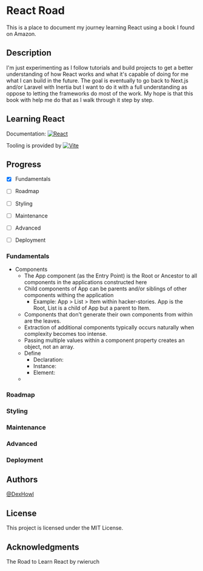 # React Road

This is a place to document my journey learning React using a book I found on Amazon.

## Description

I'm just experimenting as I follow tutorials and build projects to get a better understanding of how React works and what it's capable of doing for me what I can build in the future. The goal is eventually to go back to Next.js and/or Laravel with Inertia but I want to do it with a full understanding as oppose to letting the frameworks do most of the work. My hope is that this book with help me do that as I walk through it step by step. 

## Learning React
Documentation: [![React][React.js]][React-url]

Tooling is provided by [![Vite][Vite.js]][Vite-url]

## Progress

- [x] Fundamentals
- [ ] Roadmap
- [ ] Styling
- [ ] Maintenance
- [ ] Advanced
- [ ] Deployment


### Fundamentals
* Components
    * The App component (as the Entry Point) is the Root or Ancestor to all components in the applications constructed here
    * Child components of App can be parents and/or siblings of other components withing the application
        * Example: App > List > Item within hacker-stories. App is the Root, List is a child of App but a parent to Item.
    * Components that don't generate their own components from within are the leaves. 
    * Extraction of additional components typically occurs naturally when complexity becomes too intense.
    * Passing multiple values within a component property creates an object, not an array.
    * Define
        * Declaration: 
        * Instance: 
        * Element:
    *

### Roadmap



### Styling



### Maintenance



### Advanced



### Deployment




## Authors

[@DexHowl](https://twitter.com/dexhowl)

## License

This project is licensed under the MIT License.

## Acknowledgments

The Road to Learn React by rwieruch


<!-- MARKDOWN LINKS & IMAGES -->
[contributors-shield]: https://img.shields.io/github/contributors/othneildrew/Best-README-Template.svg?style=for-the-badge
[contributors-url]: https://github.com/othneildrew/Best-README-Template/graphs/contributors
[forks-shield]: https://img.shields.io/github/forks/othneildrew/Best-README-Template.svg?style=for-the-badge
[forks-url]: https://github.com/othneildrew/Best-README-Template/network/members
[stars-shield]: https://img.shields.io/github/stars/othneildrew/Best-README-Template.svg?style=for-the-badge
[stars-url]: https://github.com/othneildrew/Best-README-Template/stargazers
[issues-shield]: https://img.shields.io/github/issues/othneildrew/Best-README-Template.svg?style=for-the-badge
[issues-url]: https://github.com/othneildrew/Best-README-Template/issues
[license-shield]: https://img.shields.io/github/license/othneildrew/Best-README-Template.svg?style=for-the-badge
[license-url]: https://github.com/othneildrew/Best-README-Template/blob/master/LICENSE.txt
[linkedin-shield]: https://img.shields.io/badge/-LinkedIn-black.svg?style=for-the-badge&logo=linkedin&colorB=555
[linkedin-url]: https://linkedin.com/in/othneildrew
[product-screenshot]: images/screenshot.png
[Next.js]: https://img.shields.io/badge/next.js-000000?style=for-the-badge&logo=nextdotjs&logoColor=white
[Next-url]: https://nextjs.org/
[React.js]: https://img.shields.io/badge/React-20232A?style=for-the-badge&logo=react&logoColor=61DAFB
[React-url]: https://reactjs.org/
[Vue.js]: https://img.shields.io/badge/Vue.js-35495E?style=for-the-badge&logo=vuedotjs&logoColor=4FC08D
[Vue-url]: https://vuejs.org/
[Angular.io]: https://img.shields.io/badge/Angular-DD0031?style=for-the-badge&logo=angular&logoColor=white
[Angular-url]: https://angular.io/
[Svelte.dev]: https://img.shields.io/badge/Svelte-4A4A55?style=for-the-badge&logo=svelte&logoColor=FF3E00
[Svelte-url]: https://svelte.dev/
[Laravel.com]: https://img.shields.io/badge/Laravel-FF2D20?style=for-the-badge&logo=laravel&logoColor=white
[Laravel-url]: https://laravel.com
[Bootstrap.com]: https://img.shields.io/badge/Bootstrap-563D7C?style=for-the-badge&logo=bootstrap&logoColor=white
[Bootstrap-url]: https://getbootstrap.com
[JQuery.com]: https://img.shields.io/badge/jQuery-0769AD?style=for-the-badge&logo=jquery&logoColor=white
[JQuery-url]: https://jquery.com 
[Vite.js]: https://img.shields.io/badge/Vite-A020F0?style=for-the-badge&logo=vite&logoColor=white
[Vite-url]: https://vite.dev/